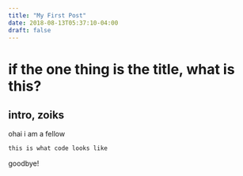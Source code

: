 ```yaml
---
title: "My First Post"
date: 2018-08-13T05:37:10-04:00
draft: false
---
```

# if the one thing is the title, what is this?

## intro, zoiks

ohai i am a fellow

```bash
this is what code looks like
```
goodbye!

